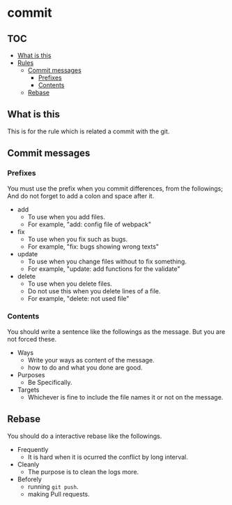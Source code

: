 # commit

## TOC
* [What is this](#what-is-this)
* [Rules](#rules)
  * [Commit messages](#commit-messages)
    * [Prefixes](#prefixes)
    * [Contents](#contents)
  * [Rebase](#rebase)

## What is this

This is for the rule which is related a commit with the git.

## Commit messages

### Prefixes

You must use the prefix when you commit differences, from the followings; And do not forget to add a colon and space after it.

* add
  * To use when you add files.
  * For example, "add: config file of webpack"
* fix
  * To use when you fix such as bugs.
  * For example, "fix: bugs showing wrong texts"
* update
  * To use when you change files without to fix something.
  * For example, "update: add functions for the validate"
* delete
  * To use when you delete files.
  * Do not use this when you delete lines of a file.
  * For example, "delete: not used file"

### Contents

You should write a sentence like the followings as the message. But you are not forced these.

* Ways
  * Write your ways as content of the message.
  * how to do and what you done are good.
* Purposes
  * Be Specifically.
* Targets
  * Whichever is fine to include the file names it or not on the message.

## Rebase

You should do a interactive rebase like the followings.

* Frequently
  * It is hard when it is ocurred the conflict by long interval.
* Cleanly
  * The purpose is to clean the logs more.
* Beforely
  * running `git push`.
  * making Pull requests.
